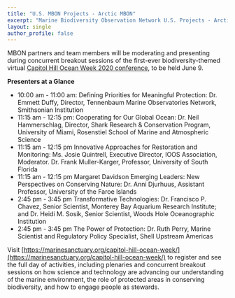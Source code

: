 ```yaml
---
title: "U.S. MBON Projects - Arctic MBON"
excerpt: "Marine Biodiversity Observation Network U.S. Projects - Arctic MBON"
layout: single
author_profile: false
---
```


MBON partners and team members will be moderating and presenting during concurrent breakout sessions of the first-ever biodiversity-themed virtual [Capitol Hill Ocean Week 2020 conference](https://marinesanctuary.org/capitol-hill-ocean-week/), to be held June 9.

**Presenters at a Glance**

*   10:00 am - 11:00 am: Defining Priorities for Meaningful Protection: Dr. Emmett Duffy, Director, Tennenbaum Marine Observatories Network, Smithsonian Institution
*   11:15 am - 12:15 pm: Cooperating for Our Global Ocean: Dr. Neil Hammerschlag, Director, Shark Research & Conservation Program, University of Miami, Rosenstiel School of Marine and Atmospheric Science
*   11:15 am - 12:15 pm Innovative Approaches for Restoration and Monitoring: Ms. Josie Quintrell, Executive Director, IOOS Association, Moderator. Dr. Frank Muller-Karger, Professor, University of South Florida
*   11:15 am - 12:15 pm Margaret Davidson Emerging Leaders: New Perspectives on Conserving Nature: Dr. Anni Djurhuus, Assistant Professor, University of the Faroe Islands
*   2:45 pm - 3:45 pm Transformative Technologies: Dr. Francisco P. Chavez, Senior Scientist, Monterey Bay Aquarium Research Institute; and Dr. Heidi M. Sosik, Senior Scientist, Woods Hole Oceanographic Institution
*   2:45 pm - 3:45 pm The Power of Protection: Dr. Ruth Perry, Marine Scientist and Regulatory Policy Specialist, Shell Upstream Americas

Visit [https://marinesanctuary.org/capitol-hill-ocean-week/](https://marinesanctuary.org/capitol-hill-ocean-week/) to register and see the full day of activities, including plenaries and concurrent breakout sessions on how science and technology are advancing our understanding of the marine environment, the role of protected areas in conserving biodiversity, and how to engage people as stewards.

